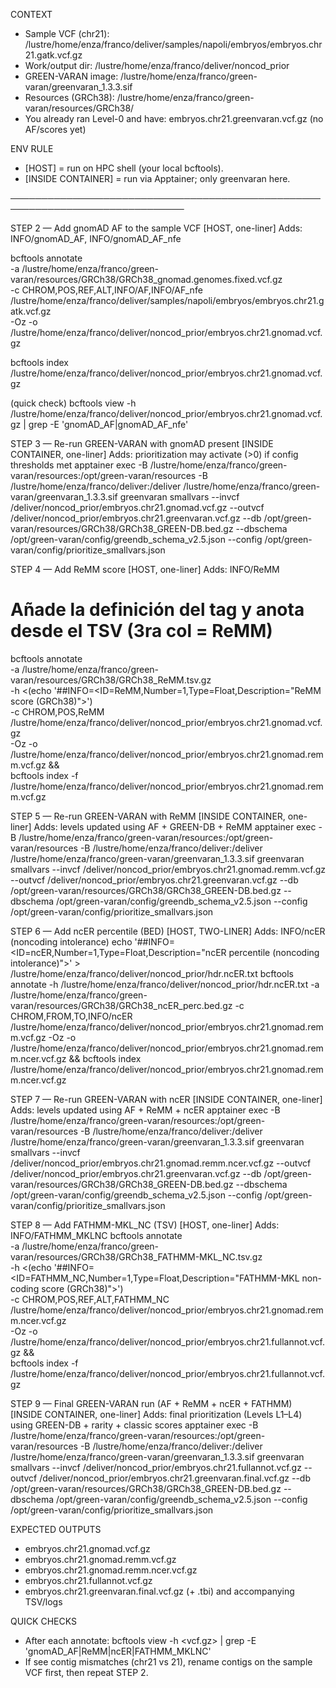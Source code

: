 CONTEXT
- Sample VCF (chr21):  /lustre/home/enza/franco/deliver/samples/napoli/embryos/embryos.chr21.gatk.vcf.gz
- Work/output dir:      /lustre/home/enza/franco/deliver/noncod_prior
- GREEN-VARAN image:    /lustre/home/enza/franco/green-varan/greenvaran_1.3.3.sif
- Resources (GRCh38):   /lustre/home/enza/franco/green-varan/resources/GRCh38/
- You already ran Level-0 and have: embryos.chr21.greenvaran.vcf.gz (no AF/scores yet)

ENV RULE
- [HOST] = run on HPC shell (your local bcftools).
- [INSIDE CONTAINER] = run via Apptainer; only greenvaran here.

──────────────────────────────────────────────────────────────────────────────

STEP 2 — Add gnomAD AF to the sample VCF  [HOST, one-liner]
Adds: INFO/gnomAD_AF, INFO/gnomAD_AF_nfe

bcftools annotate \
  -a /lustre/home/enza/franco/green-varan/resources/GRCh38/GRCh38_gnomad.genomes.fixed.vcf.gz \
  -c CHROM,POS,REF,ALT,INFO/AF,INFO/AF_nfe \
  /lustre/home/enza/franco/deliver/samples/napoli/embryos/embryos.chr21.gatk.vcf.gz \
  -Oz -o /lustre/home/enza/franco/deliver/noncod_prior/embryos.chr21.gnomad.vcf.gz

bcftools index /lustre/home/enza/franco/deliver/noncod_prior/embryos.chr21.gnomad.vcf.gz

(quick check)
bcftools view -h /lustre/home/enza/franco/deliver/noncod_prior/embryos.chr21.gnomad.vcf.gz | grep -E 'gnomAD_AF|gnomAD_AF_nfe'

STEP 3 — Re-run GREEN-VARAN with gnomAD present  [INSIDE CONTAINER, one-liner]
Adds: prioritization may activate (>0) if config thresholds met
apptainer exec -B /lustre/home/enza/franco/green-varan/resources:/opt/green-varan/resources -B /lustre/home/enza/franco/deliver:/deliver /lustre/home/enza/franco/green-varan/greenvaran_1.3.3.sif greenvaran smallvars --invcf /deliver/noncod_prior/embryos.chr21.gnomad.vcf.gz --outvcf /deliver/noncod_prior/embryos.chr21.greenvaran.vcf.gz --db /opt/green-varan/resources/GRCh38/GRCh38_GREEN-DB.bed.gz --dbschema /opt/green-varan/config/greendb_schema_v2.5.json --config /opt/green-varan/config/prioritize_smallvars.json

STEP 4 — Add ReMM score  [HOST, one-liner]
Adds: INFO/ReMM
# Añade la definición del tag y anota desde el TSV (3ra col = ReMM)
bcftools annotate \
  -a /lustre/home/enza/franco/green-varan/resources/GRCh38/GRCh38_ReMM.tsv.gz \
  -h <(echo '##INFO=<ID=ReMM,Number=1,Type=Float,Description="ReMM score (GRCh38)">') \
  -c CHROM,POS,ReMM \
  /lustre/home/enza/franco/deliver/noncod_prior/embryos.chr21.gnomad.vcf.gz \
  -Oz -o /lustre/home/enza/franco/deliver/noncod_prior/embryos.chr21.gnomad.remm.vcf.gz && \
bcftools index -f /lustre/home/enza/franco/deliver/noncod_prior/embryos.chr21.gnomad.remm.vcf.gz


STEP 5 — Re-run GREEN-VARAN with ReMM  [INSIDE CONTAINER, one-liner]
Adds: levels updated using AF + GREEN-DB + ReMM
apptainer exec -B /lustre/home/enza/franco/green-varan/resources:/opt/green-varan/resources -B /lustre/home/enza/franco/deliver:/deliver /lustre/home/enza/franco/green-varan/greenvaran_1.3.3.sif greenvaran smallvars --invcf /deliver/noncod_prior/embryos.chr21.gnomad.remm.vcf.gz --outvcf /deliver/noncod_prior/embryos.chr21.greenvaran.vcf.gz --db /opt/green-varan/resources/GRCh38/GRCh38_GREEN-DB.bed.gz --dbschema /opt/green-varan/config/greendb_schema_v2.5.json --config /opt/green-varan/config/prioritize_smallvars.json

STEP 6 — Add ncER percentile (BED)  [HOST, TWO-LINER]
Adds: INFO/ncER (noncoding intolerance)
echo '##INFO=<ID=ncER,Number=1,Type=Float,Description="ncER percentile (noncoding intolerance)">' > /lustre/home/enza/franco/deliver/noncod_prior/hdr.ncER.txt
bcftools annotate -h /lustre/home/enza/franco/deliver/noncod_prior/hdr.ncER.txt -a /lustre/home/enza/franco/green-varan/resources/GRCh38/GRCh38_ncER_perc.bed.gz -c CHROM,FROM,TO,INFO/ncER /lustre/home/enza/franco/deliver/noncod_prior/embryos.chr21.gnomad.remm.vcf.gz -Oz -o /lustre/home/enza/franco/deliver/noncod_prior/embryos.chr21.gnomad.remm.ncer.vcf.gz && bcftools index /lustre/home/enza/franco/deliver/noncod_prior/embryos.chr21.gnomad.remm.ncer.vcf.gz

STEP 7 — Re-run GREEN-VARAN with ncER  [INSIDE CONTAINER, one-liner]
Adds: levels updated using AF + ReMM + ncER
apptainer exec -B /lustre/home/enza/franco/green-varan/resources:/opt/green-varan/resources -B /lustre/home/enza/franco/deliver:/deliver /lustre/home/enza/franco/green-varan/greenvaran_1.3.3.sif greenvaran smallvars --invcf /deliver/noncod_prior/embryos.chr21.gnomad.remm.ncer.vcf.gz --outvcf /deliver/noncod_prior/embryos.chr21.greenvaran.vcf.gz --db /opt/green-varan/resources/GRCh38/GRCh38_GREEN-DB.bed.gz --dbschema /opt/green-varan/config/greendb_schema_v2.5.json --config /opt/green-varan/config/prioritize_smallvars.json

STEP 8 — Add FATHMM-MKL_NC (TSV)  [HOST, one-liner]
Adds: INFO/FATHMM_MKLNC
bcftools annotate \
  -a /lustre/home/enza/franco/green-varan/resources/GRCh38/GRCh38_FATHMM-MKL_NC.tsv.gz \
  -h <(echo '##INFO=<ID=FATHMM_NC,Number=1,Type=Float,Description="FATHMM-MKL non-coding score (GRCh38)">') \
  -c CHROM,POS,REF,ALT,FATHMM_NC \
  /lustre/home/enza/franco/deliver/noncod_prior/embryos.chr21.gnomad.remm.ncer.vcf.gz \
  -Oz -o /lustre/home/enza/franco/deliver/noncod_prior/embryos.chr21.fullannot.vcf.gz && \
bcftools index -f /lustre/home/enza/franco/deliver/noncod_prior/embryos.chr21.fullannot.vcf.gz


STEP 9 — Final GREEN-VARAN run (AF + ReMM + ncER + FATHMM)  [INSIDE CONTAINER, one-liner]
Adds: final prioritization (Levels L1–L4) using GREEN-DB + rarity + classic scores
apptainer exec -B /lustre/home/enza/franco/green-varan/resources:/opt/green-varan/resources -B /lustre/home/enza/franco/deliver:/deliver /lustre/home/enza/franco/green-varan/greenvaran_1.3.3.sif greenvaran smallvars --invcf /deliver/noncod_prior/embryos.chr21.fullannot.vcf.gz --outvcf /deliver/noncod_prior/embryos.chr21.greenvaran.final.vcf.gz --db /opt/green-varan/resources/GRCh38/GRCh38_GREEN-DB.bed.gz --dbschema /opt/green-varan/config/greendb_schema_v2.5.json --config /opt/green-varan/config/prioritize_smallvars.json

EXPECTED OUTPUTS
- embryos.chr21.gnomad.vcf.gz
- embryos.chr21.gnomad.remm.vcf.gz
- embryos.chr21.gnomad.remm.ncer.vcf.gz
- embryos.chr21.fullannot.vcf.gz
- embryos.chr21.greenvaran.final.vcf.gz (+ .tbi) and accompanying TSV/logs

QUICK CHECKS
- After each annotate: bcftools view -h <vcf.gz> | grep -E 'gnomAD_AF|ReMM|ncER|FATHMM_MKLNC'
- If see contig mismatches (chr21 vs 21), rename contigs on the sample VCF first, then repeat STEP 2.
 
